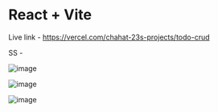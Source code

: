 # React + Vite

Live link - https://vercel.com/chahat-23s-projects/todo-crud

SS - 

![image](https://github.com/user-attachments/assets/b73b3e09-2945-41d5-9b69-813f9d558bc2)

![image](https://github.com/user-attachments/assets/7f5851f4-c809-497a-8749-41786b014591)

![image](https://github.com/user-attachments/assets/ff9bf75e-42ac-45ed-bb8f-2d137bcf342f)
